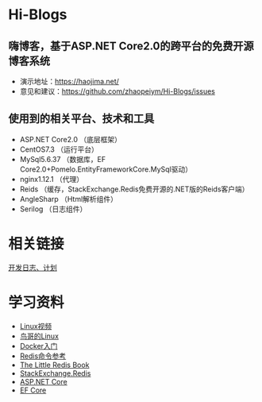 # Hi-Blogs

## 嗨博客，基于ASP.NET Core2.0的跨平台的免费开源博客系统  
- 演示地址：https://haojima.net/
- 意见和建议：https://github.com/zhaopeiym/Hi-Blogs/issues

## 使用到的相关平台、技术和工具
- ASP.NET Core2.0     （底层框架）
- CentOS7.3           （运行平台）
- MySql5.6.37         （数据库，EF Core2.0+Pomelo.EntityFrameworkCore.MySql驱动）
- nginx1.12.1         （代理）
- Reids               （缓存，StackExchange.Redis免费开源的.NET版的Reids客户端）
- AngleSharp          （Html解析组件）
- Serilog             （日志组件）	

# 相关链接
[开发日志、计划](https://github.com/zhaopeiym/Hi-Blogs/blob/Dev/%E5%BC%80%E5%8F%91%E6%97%A5%E5%BF%97%E3%80%81%E5%A4%87%E5%BF%98%E3%80%81%E8%AE%A1%E5%88%92.md)  

# 学习资料
- [Linux视频](http://study.163.com/course/courseMain.htm?courseId=266032)
- [鸟哥的Linux](http://linux.vbird.org/linux_basic/0157installcentos7.php)
- [Docker入门](https://yeasy.gitbooks.io/docker_practice/content/?q=)
- [Redis命令参考](http://redisdoc.com/)
- [The Little Redis Book](https://github.com/JasonLai256/the-little-redis-book/blob/master/cn/redis.md)
- [StackExchange.Redis](https://stackexchange.github.io/StackExchange.Redis/)
- [ASP.NET Core](https://docs.microsoft.com/zh-cn/aspnet/core/)
- [EF Core](https://docs.microsoft.com/en-us/ef/core/)

